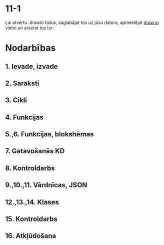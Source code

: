 11-1
===

Lai atvērtu .drawio failus, saglabājat tos uz jūsu datora, apmeklējat [draw.io](https://app.diagrams.net/) vietni un atverat tos tur.

# Nodarbības

## 1. Ievade, izvade
## 2. Saraksti
## 3. Cikli
## 4. Funkcijas
## 5.,6. Funkcijas, blokshēmas
## 7. Gatavošanās KD
## 8. Kontroldarbs
## 9.,10.,11. Vārdnīcas, JSON
## 12.,13.,14. Klases
## 15. Kontroldarbs
## 16. Atkļūdošana
